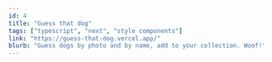 ```yaml
---
id: 4
title: "Guess that dog"
tags: ["typescript", "next", "style components"]
link: "https://guess-that-dog.vercel.app/"
blurb: "Guess dogs by photo and by name, add to your collection. Woof!"
---
```

